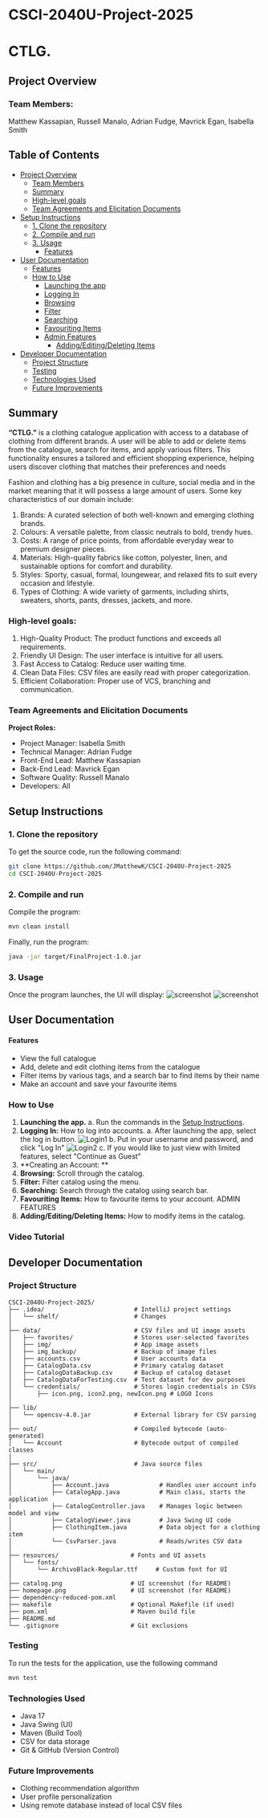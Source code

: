 # CSCI-2040U-Project-2025

# CTLG.
## Project Overview
### Team Members:
Matthew Kassapian, Russell Manalo, Adrian Fudge, Mavrick Egan, Isabella Smith

## Table of Contents
- [Project Overview](#project-overview)
  - [Team Members](#team-members)
  - [Summary](#summary)
  - [High-level goals](#high-level-goals)
  - [Team Agreements and Elicitation Documents](#team-agreements-and-elicitation-documents)
- [Setup Instructions](#setup-instructions)
  - [1. Clone the repository](#1-clone-the-repository)
  - [2. Compile and run](#2-compile-and-run)
  - [3. Usage](#3-usage)
    - [Features](#features)
- [User Documentation](#user-documentation)
  - [Features](#features-1)
  - [How to Use](#how-to-use)
    - [Launching the app](#launching-the-app)
    - [Logging In](#logging-in)
    - [Browsing](#browsing)
    - [Filter](#filter)
    - [Searching](#searching)
    - [Favouriting Items](#favouriting-items)
    - [Admin Features](#admin-features)
      - [Adding/Editing/Deleting Items](#addingeditingdeleting-items)
- [Developer Documentation](#developer-documentation)
  - [Project Structure](#project-structure)
  - [Testing](#testing)
  - [Technologies Used](#technologies-used)
  - [Future Improvements](#future-improvements)


## Summary

**“CTLG.”** is a clothing catalogue application with access to a database of clothing from different brands. A user will be able to add or delete items from the catalogue, search for items, and apply various filters. This functionality ensures a tailored and efficient shopping experience, helping users discover clothing that matches their preferences and needs

Fashion and clothing has a big presence in culture, social media and in the market meaning that it will possess a large amount of users. Some key characteristics of our domain include:
1. Brands: A curated selection of both well-known and emerging clothing brands.
2. Colours: A versatile palette, from classic neutrals to bold, trendy hues.
3. Costs: A range of price points, from affordable everyday wear to premium designer pieces.
4. Materials: High-quality fabrics like cotton, polyester, linen, and sustainable options for comfort and durability.
5. Styles: Sporty, casual, formal, loungewear, and relaxed fits to suit every occasion and lifestyle.
6. Types of Clothing: A wide variety of garments, including shirts, sweaters, shorts, pants, dresses, jackets, and more.

### High-level goals:
1. High-Quality Product: The product functions and exceeds all requirements.
2. Friendly UI Design: The user interface is intuitive for all users.
3. Fast Access to Catalog: Reduce user waiting time.
4. Clean Data Files: CSV files are easily read with proper categorization.
5. Efficient Collaboration: Proper use of VCS, branching and communication.

### Team Agreements and Elicitation Documents
**Project Roles:**
- Project Manager: Isabella Smith
- Technical Manager: Adrian Fudge
- Front-End Lead: Matthew Kassapian
- Back-End Lead: Mavrick Egan
- Software Quality: Russell Manalo
- Developers: All

## Setup Instructions

### 1. Clone the repository

To get the source code, run the following command:

```bash
git clone https://github.com/JMatthewK/CSCI-2040U-Project-2025
cd CSCI-2040U-Project-2025
```

### 2. Compile and run

Compile the program:

```bash
mvn clean install
```

Finally, run the program:

```bash
java -jar target/FinalProject-1.0.jar
```

### 3. Usage

Once the program launches, the UI will display:
![screenshot](homepage.png)
![screenshot](catalog.png)

## User Documentation

#### Features

- View the full catalogue
- Add, delete and edit clothing items from the catalogue
- Filter items by various tags, and a search bar to find items by their name
- Make an account and save your favourite items

### How to Use
1. **Launching the app.**
  a. Run the commands in the [Setup Instructions](#setup-instructions).
2. **Logging In:** How to log into accounts.
  a. After launching the app, select the log in button.
![Login1](https://github.com/user-attachments/assets/db5b28d9-f5ae-4a00-a51f-ee2d37a73e03)
  b. Put in your username and password, and click "Log In"
![Login2](https://github.com/user-attachments/assets/9f9383c0-25ae-4286-b768-daa7ee823911)
  c. If you would like to just view with limited features, select "Continue as Guest"
4. **Creating an Account: **
5. **Browsing:** Scroll through the catalog.
6. **Filter:** Filter catalog using the menu.
7. **Searching:** Search through the catalog using search bar.
8. **Favouriting Items:** How to favourite items to your account.
ADMIN FEATURES
9. **Adding/Editing/Deleting Items:** How to modify items in the catalog.

### Video Tutorial

## Developer Documentation

### Project Structure
```
CSCI-2040U-Project-2025/
├── .idea/                         # IntelliJ project settings
│   └── shelf/                     # Changes
│
├── data/                          # CSV files and UI image assets
│   ├── favorites/                 # Stores user-selected favorites
│   ├── img/                       # App image assets
│   ├── img_backup/                # Backup of image files
│   ├── accounts.csv               # User accounts data
│   ├── CatalogData.csv            # Primary catalog dataset
│   ├── CatalogDataBackup.csv      # Backup of catalog dataset
│   ├── CatalogDataForTesting.csv  # Test dataset for dev purposes
│   └── credentials/               # Stores login credentials in CSVs
│       ├── icon.png, icon2.png, newIcon.png # LOGO Icons
│
├── lib/
│   └── opencsv-4.0.jar            # External library for CSV parsing
│
├── out/                           # Compiled bytecode (auto-generated)
│   └── Account                    # Bytecode output of compiled classes
│
├── src/                           # Java source files
│   └── main/
│       └── java/
│           ├── Account.java              # Handles user account info
│           ├── CatalogApp.java           # Main class, starts the application
│           ├── CatalogController.java    # Manages logic between model and view
│           ├── CatalogViewer.java        # Java Swing UI code
│           ├── ClothingItem.java         # Data object for a clothing item
│           └── CsvParser.java            # Reads/writes CSV data
│
├── resources/                    # Fonts and UI assets
│   └── fonts/
│       └── ArchivoBlack-Regular.ttf     # Custom font for UI
│
├── catalog.png                   # UI screenshot (for README)
├── homepage.png                  # UI screenshot (for README)
├── dependency-reduced-pom.xml   
├── makefile                      # Optional Makefile (if used)
├── pom.xml                       # Maven build file
├── README.md                     
└── .gitignore                    # Git exclusions
```

### Testing
To run the tests for the application, use the following command
```bash
mvn test
```

### Technologies Used

- Java 17
- Java Swing (UI)
- Maven (Build Tool)
- CSV for data storage
- Git & GitHub (Version Control)

### Future Improvements
- Clothing recommendation algorithm
- User profile personalization
- Using remote database instead of local CSV files
